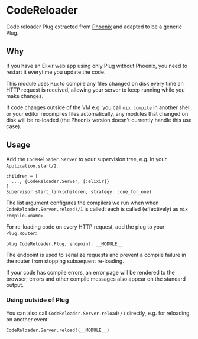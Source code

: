 # CodeReloader

Code reloader Plug extracted from [Phoenix](https://github.com/phoenixframework/phoenix/) and adapted to be a generic Plug.

## Why

If you have an Elixir web app using only Plug without Phoenix, you need to restart it everytime you update the code.

This module uses `Mix` to compile any files changed on disk every time an HTTP request is received, allowing your server to keep running while you make changes.

If code changes outside of the VM e.g. you call `mix compile` in another shell, or your editor recompiles files automatically, any modules that changed on disk will be re-loaded (the Pheonix version doesn't currently handle this use case).

## Usage

Add the `CodeReloader.Server` to your supervision tree, e.g. in your `Application.start/2`:

```
children = [
  ..., {CodeReloader.Server, [:elixir]}
]
Supervisor.start_link(children, strategy: :one_for_one)
```

The list argument configures the compilers we run when when `CodeReloader.Server.reload!/1` is called: each is called (effectively) as `mix compile.<name>`.


For re-loading code on every HTTP request, add the plug to your `Plug.Router`:

```
plug CodeReloader.Plug, endpoint: __MODULE__
```

The endpoint is used to serialize requests and prevent a compile failure in the router from stopping subsequent re-loading.

If your code has compile errors, an error page will be rendered to the browser; errors and other compile messages also appear on the standard output.


### Using outside of Plug

You can also call `CodeReloader.Server.reload!/1` directly, e.g. for reloading on another event.

```
CodeReloader.Server.reload!(__MODULE__)
```
